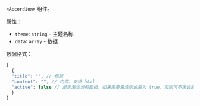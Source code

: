 `<Accordion>` 组件。

属性：

- `theme`: `string` - 主题名称
- `data`: `array` - 数据

数据格式：

```js
[
  {
  "title": "", // 标题
  "content": "", // 内容，支持 html
  "active": false // 是否激活当前面板，如果需要激活则设置为 true，否则可不用设置此项
  }
]
```
